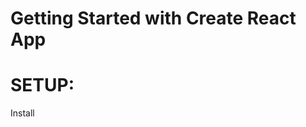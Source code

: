 # Getting Started with Create React App
# SETUP:
Install

<link href="https://fonts.googleapis.com/css2?family=PT+Sans:wght@700&display=swap" rel="stylesheet">

 